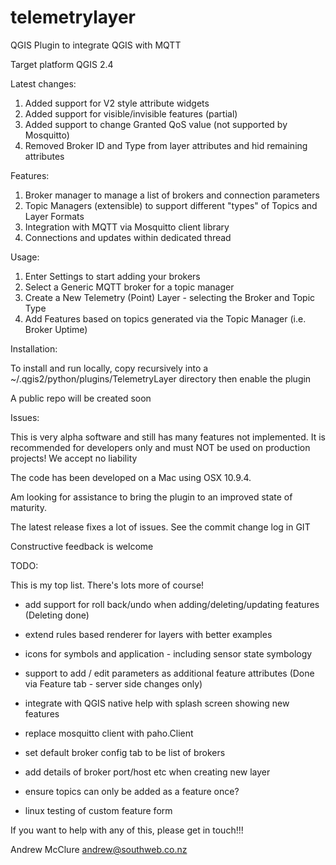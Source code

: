 telemetrylayer
==============

QGIS Plugin to integrate QGIS with MQTT


Target platform QGIS 2.4

Latest changes:

1. Added support for V2 style attribute widgets
2. Added support for visible/invisible features (partial)
3. Added support to change  Granted QoS value (not supported by Mosquitto)
4. Removed Broker ID and Type from layer attributes and hid remaining attributes

Features:

1. Broker manager to manage a list of brokers and connection parameters
2. Topic Managers (extensible) to support different "types" of Topics and Layer Formats
3. Integration with MQTT via Mosquitto client library
4. Connections and updates within dedicated thread

Usage:
 
1. Enter Settings to start adding your brokers
2. Select a Generic MQTT broker for a topic manager
3. Create a New Telemetry (Point) Layer - selecting the Broker and Topic Type
4. Add Features based on topics generated via the Topic Manager (i.e. Broker Uptime)

Installation:

To install and run locally, copy recursively into a ~/.qgis2/python/plugins/TelemetryLayer directory then enable the plugin

A public repo will be created soon

Issues:

This is very alpha software and still has many features not implemented.
It is recommended for developers only and must NOT be used on production projects!
We accept no liability

The code has been developed on a Mac using OSX 10.9.4.

Am looking for assistance to bring the plugin to an improved state of maturity.

The latest release fixes a lot of issues. See the commit change log in GIT

Constructive feedback is welcome

TODO:


This is my top list. There's lots more of course!

- add support for roll back/undo when adding/deleting/updating features (Deleting done)
- extend rules based renderer for layers with better examples
- icons for symbols and application - including sensor state symbology
- support to add / edit parameters as additional feature attributes (Done via Feature tab - server side changes only)
- integrate with QGIS native help with splash screen showing new features
- replace mosquitto client with paho.Client

- set default broker config tab to be list of brokers
- add details of broker port/host etc when creating new layer
- ensure topics can only be added as a feature once?
- linux testing of custom feature form


    
        

If you want to help with any of this, please get in touch!!!

Andrew McClure <andrew@southweb.co.nz>

